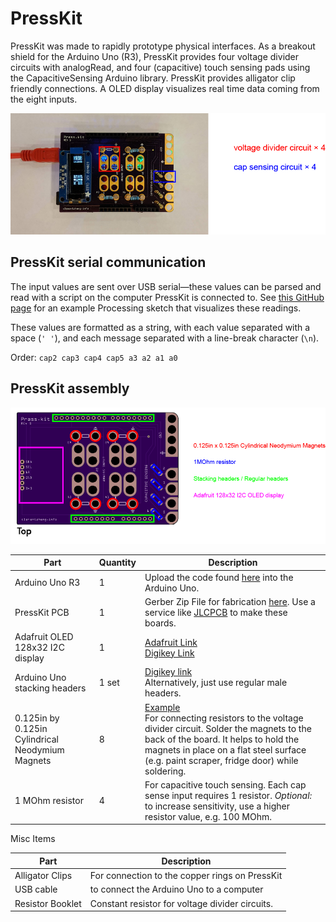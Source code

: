 # PressKit

PressKit was made to rapidly prototype physical interfaces. As a breakout shield for the Arduino Uno (R3), PressKit provides four voltage divider circuits with analogRead, and four (capacitive) touch sensing pads using the CapacitiveSensing Arduino library. PressKit provides alligator clip friendly connections. A OLED display visualizes real time data coming from the eight inputs.

![PressKit overview img](img/overview.png)

## PressKit serial communication
The input values are sent over USB serial&mdash;these values can be parsed and read with a script on the computer PressKit is connected to. See [this GitHub page](https://github.com/clementzheng/processing-quick-vis) for an example Processing sketch that visualizes these readings.

These values are formatted as a string, with each value separated with a space (`' '`), and each message separated with a line-break character (`\n`).

Order:
`cap2 cap3 cap4 cap5 a3 a2 a1 a0`

## PressKit assembly

![PressKit assembly img](img/assembly.png)

| Part | Quantity | Description |
| --- | --- | --- |
| Arduino Uno R3 | 1 | Upload the code found [here](Arduino-code/) into the Arduino Uno. |
| PressKit PCB | 1 | Gerber Zip File for fabrication [here](PCB-fab/). Use a service like [JLCPCB](https://jlcpcb.com/) to make these boards. |
| Adafruit OLED 128x32 I2C display | 1 | [Adafruit Link](https://www.adafruit.com/product/931)<br>[Digikey Link](https://www.digikey.com/catalog/en/partgroup/monochrome-i-c-oled-graphic-display/54832) |
| Arduino Uno stacking headers | 1 set | [Digikey link](https://www.digikey.com/catalog/en/partgroup/arduino-shield-stacking-headers/56138) <br>Alternatively, just use regular male headers. |
| 0.125in by 0.125in Cylindrical Neodymium Magnets | 8 | [Example](https://totalelement.com/collections/all-discs/products/1-8-x-1-8-inch-neodymium-rare-earth-cylinder-magnets-n48-200-pack)<br>For connecting resistors to the voltage divider circuit. Solder the magnets to the back of the board. It helps to hold the magnets in place on a flat steel surface (e.g. paint scraper, fridge door) while soldering. |
| 1 MOhm resistor | 4 | For capacitive touch sensing. Each cap sense input requires 1 resistor. _Optional:_ to increase sensitivity, use a higher resistor value, e.g. 100 MOhm. |


Misc Items

| Part | Description |
| --- | --- |
| Alligator Clips | For connection to the copper rings on PressKit |
| USB cable | to connect the Arduino Uno to a computer |
| Resistor Booklet | Constant resistor for voltage divider circuits. |
